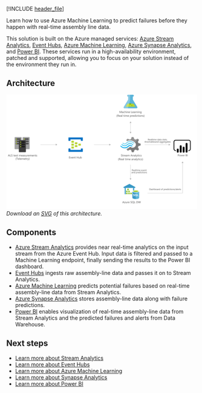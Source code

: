 


[!INCLUDE [header_file](../../../includes/sol-idea-header.md)]

Learn how to use Azure Machine Learning to predict failures before they happen with real-time assembly line data.

This solution is built on the Azure managed services: [Azure Stream Analytics](https://azure.microsoft.com/services/stream-analytics), [Event Hubs](https://azure.microsoft.com/services/event-hubs), [Azure Machine Learning](https://azure.microsoft.com/services/machine-learning), [Azure Synapse Analytics](https://azure.microsoft.com/services/synapse-analytics), and [Power BI](https://powerbi.microsoft.com). These services run in a high-availability environment, patched and supported, allowing you to focus on your solution instead of the environment they run in.

## Architecture

![Architecture diagram: defect prevention with predictive maintenance.](../media/defect-prevention-with-predictive-maintenance.png)
*Download an [SVG](../media/defect-prevention-with-predictive-maintenance.svg) of this architecture.*

## Components

* [Azure Stream Analytics](https://azure.microsoft.com/services/stream-analytics) provides near real-time analytics on the input stream from the Azure Event Hub. Input data is filtered and passed to a Machine Learning endpoint, finally sending the results to the Power BI dashboard.
* [Event Hubs](https://azure.microsoft.com/services/event-hubs) ingests raw assembly-line data and passes it on to Stream Analytics.
* [Azure Machine Learning](https://azure.microsoft.com/services/machine-learning) predicts potential failures based on real-time assembly-line data from Stream Analytics.
* [Azure Synapse Analytics](https://azure.microsoft.com/services/synapse-analytics) stores assembly-line data along with failure predictions.
* [Power BI](https://powerbi.microsoft.com) enables visualization of real-time assembly-line data from Stream Analytics and the predicted failures and alerts from Data Warehouse.

## Next steps

* [Learn more about Stream Analytics](/azure/stream-analytics/stream-analytics-introduction)
* [Learn more about Event Hubs](/azure/event-hubs/event-hubs-what-is-event-hubs)
* [Learn more about Azure Machine Learning](/azure/machine-learning/overview-what-is-azure-ml)
* [Learn more about Synapse Analytics](/azure/sql-data-warehouse/sql-data-warehouse-overview-what-is)
* [Learn more about Power BI](https://powerbi.microsoft.com/documentation/powerbi-landing-page)